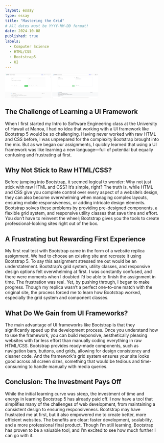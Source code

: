 ```yaml
---
layout: essay
type: essay
title: "Mastering the Grid"
# All dates must be YYYY-MM-DD format!
date: 2024-10-08
published: true 
labels:
  - Computer Science
  - HTML/CSS
  - Bootstrap5
  - UI
---
```

<img width="150px" class="rounded float-start pe-4" src="../img/originalpapago.png">
<img width="150px" class="rounded float-start pe-4" src="../img/replicapapago.png">

## The Challenge of Learning a UI Framework
When I first started my Intro to Software Engineering class at the University of Hawaii at Manoa, I had no idea that working with a UI framework like Bootstrap 5 would be so challenging. Having never worked with raw HTML and CSS before, I was unprepared for the complexity Bootstrap brought into the mix. But as we began our assignments, I quickly learned that using a UI framework was like learning a new language—full of potential but equally confusing and frustrating at first.

## Why Not Stick to Raw HTML/CSS?
Before jumping into Bootstrap, it seemed logical to wonder: Why not just stick with raw HTML and CSS? It’s simple, right? The truth is, while HTML and CSS give you complete control over every aspect of a website’s design, they can also become overwhelming when managing complex layouts, ensuring mobile responsiveness, or adding intricate design elements. Bootstrap solves these problems by providing pre-designed components, a flexible grid system, and responsive utility classes that save time and effort. You don’t have to reinvent the wheel; Bootstrap gives you the tools to create professional-looking sites right out of the box.

## A Frustrating but Rewarding First Experience
My first real test with Bootstrap came in the form of a website replica assignment. We had to choose an existing site and recreate it using Bootstrap 5. To say this assignment stressed me out would be an understatement. Bootstrap’s grid system, utility classes, and responsive design options felt overwhelming at first. I was constantly confused, and there were moments when I doubted I’d be able to finish the assignment in time. The frustration was real. Yet, by pushing through, I began to make progress. Though my replica wasn’t a perfect one-to-one match with the original site, the process forced me to learn how Bootstrap worked, especially the grid system and component classes.

## What Do We Gain from UI Frameworks?
The main advantage of UI frameworks like Bootstrap is that they significantly speed up the development process. Once you understand how to use the framework, you can build responsive, aesthetically pleasing websites with far less effort than manually coding everything in raw HTML/CSS. Bootstrap provides ready-made components, such as navigation bars, buttons, and grids, allowing for design consistency and cleaner code. And the framework's grid system ensures your site looks good across all screen sizes, something that would be tedious and time-consuming to handle manually with media queries.

## Conclusion: The Investment Pays Off
While the initial learning curve was steep, the investment of time and energy in learning Bootstrap 5 has already paid off. I now have a tool that simplifies many of the challenges of web development, from maintaining a consistent design to ensuring responsiveness. Bootstrap may have frustrated me at first, but it also empowered me to create better, more efficient websites. The benefits are clear: faster development, scalability, and a more professional final product. Though I’m still learning, Bootstrap has proven to be a valuable tool, and I’m excited to see how much further I can go with it.






